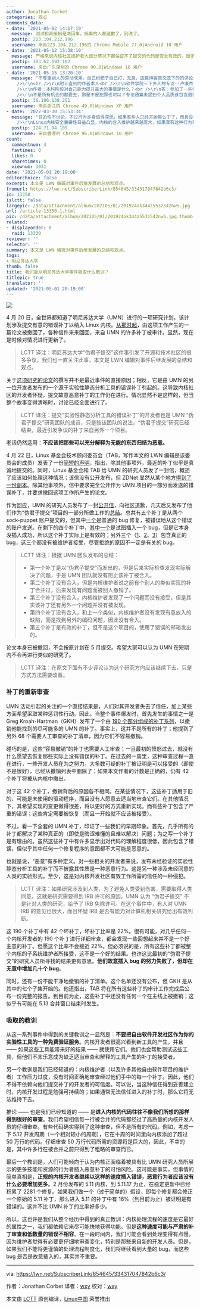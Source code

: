 ```yaml
---
author: Jonathan Corbet
categories: 观点
comments_data:
- date: '2021-05-02 14:17:19'
  message: 测试和直接搞是两回事。搞事的人都道歉了，别洗了。
  postip: 223.104.212.196
  username: 来自223.104.212.196的 Chrome Mobile 77.0|Android 10 用户
- date: '2021-05-12 15:38:10'
  message: 严格来说内核社区维护者大部分情况下都保证不了提交的代码是安全有效的，很多问题都是在某些场景下才会暴露出来，单看代码根本看不出问题，而为了验证提交的代码去复现问题可能会有很高的成本，内核社区缺人缺钱，更是做不了了
  postip: 183.62.192.182
  username: 来自广东深圳的 Chrome 90.0|Windows 10 用户
- date: '2021-05-15 13:20:10'
  message: "不尊重别人的劳动成果，自己树靶子自己打，无良，这篇博客原文底下的的评论一样是批判。为了论文功利至此脸都不要了。这样的论文对科研也没什么价值。<br
    />\r\n<br />\r\n附上查到的作者本人<br />\r\n软件学院三下乡人物专访--卢康杰 <br />\r\n卢康杰，2005年到重庆大学软件学院读本科<br
    />\r\n作者：本科阶段对自己能力提升最大的事情是什么？<br />\r\n答：参加了一些学生工作，给我印象最深的就是当有一个机会在眼前的时候，一定要抓住它，机会稍纵即逝，要把握住自己的命运。<br
    />\r\n不是所有机会的都要去，那是不是犯罪也可以？专访通篇未提到个人品质该包含道德"
  postip: 36.106.138.251
  username: 来自浙江的 Chrome 49.0|Windows XP 用户
- date: '2022-03-30 15:53:34'
  message: "目的性不讨论，不过行为本身值得深思，如果有些人已经开始那么干了，而且没被发现，细思极恐。<br />\r\n这位中国的研究人员不一定是第一个有这个想法的人。<br
    />\r\nLinux内核安全重要性日益凸显，内核的合入维护越来越庞大，如果真有这种行为存在，维护者很难发现漏洞。"
  postip: 124.71.94.109
  username: 来自香港的 Chrome 96.0|Windows 10 用户
count:
  commentnum: 4
  favtimes: 0
  likes: 0
  sharetimes: 0
  viewnum: 3031
date: '2021-05-01 20:19:00'
editorchoice: false
excerpt: 本文是 LWN 编辑对事件后继发展的总结和观点。
fromurl: https://lwn.net/SubscriberLink/854645/334317047842b6c3/
id: 13350
islctt: false
largepic: /data/attachment/album/202105/01/201924ok344z553z542nw5.jpg
url: /article-13350-1.html
pic: /data/attachment/album/202105/01/201924ok344z553z542nw5.jpg.thumb.jpg
related:
- displayorder: 0
  raid: 13330
reviewer: ''
selector: ''
summary: 本文是 LWN 编辑对事件后继发展的总结和观点。
tags:
- 明尼苏达大学
thumb: false
title: 我们能从明尼苏达大学事件吸取什么教训？
titlepic: true
translator: ''
updated: '2021-05-01 20:19:00'
---
```


![](/data/attachment/album/202105/01/201924ok344z553z542nw5.jpg)


4 月 20 日，全世界都知道了明尼苏达大学（UMN）进行的一项研究计划，该计划涉及提交有意的错误补丁以纳入 Linux 内核。[从那时起](/article-13320-1.html)，由这项工作产生的一篇论文被撤回了，各种信件来来回回，来自 UMN 的许多补丁被审计。显然，现在是时候对情况进行更新了。



> 
> LCTT 译注：明尼苏达大学“伪君子提交”这件事引发了开源和技术社区的很多争议，我们也一直关注此事，本文是 LWN 编辑对事件后继发展的总结和观点。
> 
> 
> 


关于[这项研究的论文](https://github.com/QiushiWu/QiushiWu.github.io/blob/main/papers/OpenSourceInsecurity.pdf)的撰写并不是最近事件的直接原因；相反，它是由 UMN 的另一位开发者发布的一个源于实验性静态分析工具的错误补丁引起的。这导致内核社区的开发者怀疑，提交故意恶意补丁的工作仍在进行。情况显然不是这样的，但当整个故事变得清晰时，讨论已经全面进行了。



> 
> LCTT 译注：提交“实验性静态分析工具的错误补丁”的开发者也是 UMN “伪君子提交”研究团队的成员，只是按该团队的说法，“伪君子提交”研究已经结束，最近引发争议的补丁来自另外一个项目。
> 
> 
> 


老话仍然适用：**不应该把那些可以充分解释为无能的东西归结为恶意。**


4 月 22 日，Linux 基金会技术顾问委员会（TAB，写作本文的 LWN 编辑是该委员会的成员）发表了一份[简短的声明](https://lwn.net/Articles/854064/)，指出，除其他事项外，最近的补丁似乎是真诚地提交的。同时，Linux 基金会和 TAB 给 UMN 的研究人员发了一封信，概述了应该如何处理这种情况；该信没有公开发布，但 ZDNet 显然从某个地方[得到了一份副本](https://www.zdnet.com/article/the-linux-foundations-demands-to-the-university-of-minnesota-for-its-bad-linux-patches/)。除其他事项外，信中要求完全公开作为 UMN 项目的一部分而发送的错误补丁，并要求撤回这项工作所产生的论文。


作为回应，UMN 的研究人员发布了一封[公开信](/article-13330-1.html)，向社区道歉，几天后又发布了他们作为“伪君子提交”项目的一部分所做工作的[总结](https://www-users.cs.umn.edu/~kjlu/papers/full-disclosure.pdf)。总共有五个补丁是从两个 sock-puppet 账户提交的，但其中[一个](https://lwn.net/ml/linux-kernel/20200804183650.4024-1-jameslouisebond@gmail.com/)是普通的 bug 修复，被错误地从这个错误的账户发送。在剩下的四个补丁中，[其中一个](https://lwn.net/ml/linux-kernel/20200821031209.21279-1-acostag.ubuntu@gmail.com/#t)是试图插入一个 bug，但是它本身没插入成功，所以这个补丁实际上是有效的；另外三个（[1](https://lwn.net/ml/linux-kernel/20200809221453.10235-1-jameslouisebond@gmail.com/)、[2](https://lwn.net/ml/linux-kernel/20200821034458.22472-1-acostag.ubuntu@gmail.com/)、[3](https://lwn.net/ml/linux-kernel/20200821070537.30317-1-jameslouisebond%40gmail.com/)）包含真正的 bug，这三个都没有被维护者接受，尽管拒绝的原因不一定是有关的 bug。



> 
> LCTT 译注：根据 UMN 团队发布的总结：
> 
> 
> * 第一个补丁是以“伪君子提交”而发出的，但是后来实际检查发现实际解决了问题，于是 UMN 团队就没有阻止该补丁被合入。
> * 第二个补丁没有合入，但是内核维护者说之前有个别人的类似实现的补丁合并过，后来发现有问题而被别人撤销了。
> * 第三个补丁没有合入，内核维护者发现了一个问题而没有接受，但是其实该补丁还有另外一个问题并没有被发现。
> * 第四个补丁没有合入，和上一个类似，内核维护者没有发现有意放入的缺陷，而是找到另外的编码问题，因此没有合入。
> * 第五个补丁是有效的补丁，但不是这个项目的，使用了错误的邮箱发出的。
> 
> 
> 


论文本身已被撤回，不会按原计划在 5 月提交。希望大家可以认为 UMN 在短期内不会再进行类似的研究了。



> 
> LCTT 译注：在原文下面有不少评论认为这个研究方向应该继续下去，只是方式方法需要改善。
> 
> 
> 


### 补丁的重新审查


UMN 活动引起的关注的一个直接结果是，人们对其开发者失去了信任，加上某些方面希望采取某种惩罚性行动。因此，当整个事件爆发时，首先发生的事情之一是 Greg Kroah-Hartman（GKH）发布了一个由 [190 个部分组成的补丁系列](https://lwn.net/ml/linux-kernel/20210421130105.1226686-1-gregkh@linuxfoundation.org/)，以撤销他能找到的尽可能多的 UMN 的补丁。事实上，这并不是所有的补丁；他提到了另外 68 个需要人工审查的补丁清单，因为它们不容易撤销。


碰巧的是，这些“容易撤销”的补丁也需要人工审查；一旦最初的愤怒过去，就没有什么愿望去恢复那些实际上没有错误的补丁。在过去的一周里，这种审查过程一直在进行，一些开发人员在为之努力。大多数可疑的补丁被证明是可以接受的（即使不是很好），已经从撤销列表中删除了；如果本文作者的计数是正确的，仍有 42 个补丁将被从内核中撤出。


对于这 42 个补丁，撤销背后的原因各不相同。在某些情况下，这些补丁适用于旧的、可能是未使用的驱动程序，而且没有人愿意去适当地审查它们。在其他情况下，其希望实现的变更做得很差，将以更好的方式重新实现。而有些补丁包含了严重的错误；这些肯定需要被恢复（而且一开始就不应该被接受）。


不过，看一下全套的 UMN 补丁，印证了一些我们的早期印象。首先，几乎所有的补丁都解决了某种真正的（即使是晦涩难懂的且难以解决）问题；为之写一个补丁是有理由的。虽然这些补丁中有许多显示出对代码的理解程度很低，因此包含了错误，但似乎其中任何一个修复程序的意图都不大可能是恶意的。


也就是说，“恶意”有多种定义。对一些相关的开发者来说，发布未经验证的实验性静态分析工具的补丁而不披露其性质是一种恶意行为。这是另一种涉及未经同意的人类的实验形式。至少，这是对内核开发社区有效工作所需的信任的一种侵犯。



> 
> LCTT 译注：如果研究涉及到人类，为了避免人类受到伤害，需要取得人类同意，这就是研究需要得到 IRB 许可的原因。UMN 认为 “伪君子提交” 不是针对人类的研究，给予了 IRB 免除许可。在这个事件中，有人对 UMN IRB 的意见也很大，而且怀疑 IRB 是否有能力对计算机相关研究给出有效判断。
> 
> 
> 


这 190 个补丁中有 42 个坏补丁，坏补丁比率是 22%。很有可能，对几乎任何一个内核开发者的 190 个补丁进行详细审查，都会发现一些回想起来并不是一个好主意的补丁。但愿这个比率不会接近 22%。但必须说的是，所有这些补丁都被整个内核的子系统维护者所接受，这不是一个好的结果。也许这比最初的“伪君子提交”的研究人员所寻找的结果更有意思。**他们故意插入 bug 的努力失败了，但却在无意中增加几十个 bug**。


同时，还有一份不能干净地撤销的补丁清单。这个名单还没有公布，但 GKH 是从其中的七个子集开始的。他还指出，TAB 将在所有这些补丁的审计工作完成后公布一份完整的报告。到目前为止，这些补丁中还没有任何一个在主线上被撤销；这似乎有可能在 5.13 合并窗口结束时发生。


### 吸取的教训


从这一系列事件中得到的关键教训之一显然是：**不要把自由软件开发社区作为你的实验性工具的一种免费验证服务**。内核开发者很高兴看到新工具的产生，并且 —— 如果这些工具能带来好的结果 —— 就使用它们。他们也会帮助测试这些工具，但他们不太乐意成为缺乏适当审查和解释的工具产生的补丁的接受者。


另一个教训是我们已经知道的：内核维护者（以及许多其他自由软件项目的维护者）工作压力过度，没有时间正确地审查经过他们手中的每一个补丁。因此，他们不得不依赖向他们提交补丁的开发者的可信度。可以说，当这种信任得到妥善建立时，内核开发过程是勉强可持续的；如果通常无法信任进入的补丁时，那么它将无法维持下去。


推论 —— 也是我们已经知道的 —— 是**进入内核的代码往往不像我们所想的那样得到很好的审查**。我们希望相信每一行被合并的代码都经过了高质量的内核开发人员的仔细审查。有些代码确实得到了这种审查，但不是所有的代码。例如，考虑一下 5.12 开发周期（一个相对较小的周期），它在十周的时间里向内核添加了超过 50 万行的代码。仔细审查 50 万行代码所需的资源将是巨大的，因此，不幸的是，其中许多行在被合并之前只得到了粗略的审查而已。


最后一个教训是，人们可能倾向于认为内核正面临着被具有比 UMN 研究人员所展示的更多技能和资源的行为者插入恶意补丁的可怕风险。这可能是事实，但事情的简单真相是，**正规的内核开发者继续以这样的速度插入错误，恶意行为者应该没有什么必要增加更多**。2 月份发布的 5.11 内核，到 5.11.17 为止，在稳定更新中已经积累了 2281 个修复。如果我们做一个（过于简单的）假设，即每个修复都会修正一个原始的 5.11 补丁，那么进入 5.11 的补丁中有 16%（到目前为止）被证明是有错误的。这并不比 UMN 补丁的比率好多少。


所以，这也许是我们从整个经历中得到的真正教训：内核处理流程的速度是它最好的属性之一，我们都依赖它来尽可能快地获得功能。但是**这种速度可能与严肃的补丁审查和低数量的错误不相容**。在一段时间内，我们可能会看到处理变得有点慢，因为维护者觉得有必要更仔细地审查变化，特别是那些来自新的开发人员。但是，如果我们不能将更谨慎的处理流程制度化，我们将继续看到大量的 bug，而这些 bug 是否是故意插入的，其实并不重要。




---


via: <https://lwn.net/SubscriberLink/854645/334317047842b6c3/> 


作者：Jonathan Corbet 译者：[wxy](https://github.com/wxy) 校对：[wxy](https://github.com/wxy)


本文由 [LCTT](https://github.com/LCTT/TranslateProject) 原创编译，[Linux中国](/article-13349-1.html) 荣誉推出
